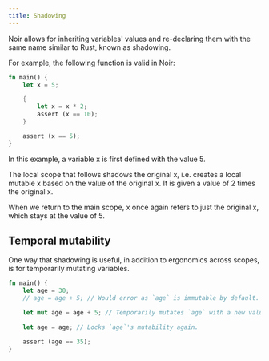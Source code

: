 ```yaml
---
title: Shadowing
---
```


Noir allows for inheriting variables' values and re-declaring them with the same name similar to Rust, known as shadowing.

For example, the following function is valid in Noir:

```rust
fn main() {
    let x = 5;

    {
        let x = x * 2;
        assert (x == 10);
    }

    assert (x == 5);
}
```

In this example, a variable x is first defined with the value 5.

The local scope that follows shadows the original x, i.e. creates a local mutable x based on the value of the original x. It is given a value of 2 times the original x.

When we return to the main scope, x once again refers to just the original x, which stays at the value of 5.

## Temporal mutability

One way that shadowing is useful, in addition to ergonomics across scopes, is for temporarily mutating variables.

```rust
fn main() {
    let age = 30;
    // age = age + 5; // Would error as `age` is immutable by default.

    let mut age = age + 5; // Temporarily mutates `age` with a new value.

    let age = age; // Locks `age`'s mutability again.

    assert (age == 35);
}
```
